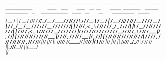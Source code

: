 
    
    
    
    ____  ___    ____  __ __    _____ ________  ______   _____ __    _____  ____________       ____  ___    ____  __ __    _____ ________  ______   __________  _   ____________  ____  __    __    __________  _____
   / __ \/   |  / __ \/ //_/   / ___//  _/ __ \/ ____/  / ___// /   /   \ \/ / ____/ __ \     / __ \/   |  / __ \/ //_/   / ___//  _/ __ \/ ____/  / ____/ __ \/ | / /_  __/ __ \/ __ \/ /   / /   / ____/ __ \/ ___/
  / / / / /| | / /_/ / ,<      \__ \ / // / / / __/     \__ \/ /   / /| |\  / __/ / /_/ /    / / / / /| | / /_/ / ,<      \__ \ / // / / / __/    / /   / / / /  |/ / / / / /_/ / / / / /   / /   / __/ / /_/ /\__ \ 
 / /_/ / ___ |/ _, _/ /| |    ___/ // // /_/ / /___    ___/ / /___/ ___ |/ / /___/ _, _/    / /_/ / ___ |/ _, _/ /| |    ___/ // // /_/ / /___   / /___/ /_/ / /|  / / / / _, _/ /_/ / /___/ /___/ /___/ _, _/___/ / 
/_____/_/  |_/_/ |_/_/ |_|   /____/___/_____/_____/   /____/_____/_/  |_/_/_____/_/ |_( )  /_____/_/  |_/_/ |_/_/ |_|   /____/___/_____/_____/   \____/\____/_/ |_/ /_/ /_/ |_|\____/_____/_____/_____/_/ |_|/____/  
                                                                                      |/                                                                                                                             
